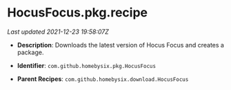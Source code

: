 # HocusFocus.pkg.recipe

_Last updated 2021-12-23 19:58:07Z_

- **Description**: Downloads the latest version of Hocus Focus and creates a package.

- **Identifier**: `com.github.homebysix.pkg.HocusFocus`

- **Parent Recipes**: `com.github.homebysix.download.HocusFocus`